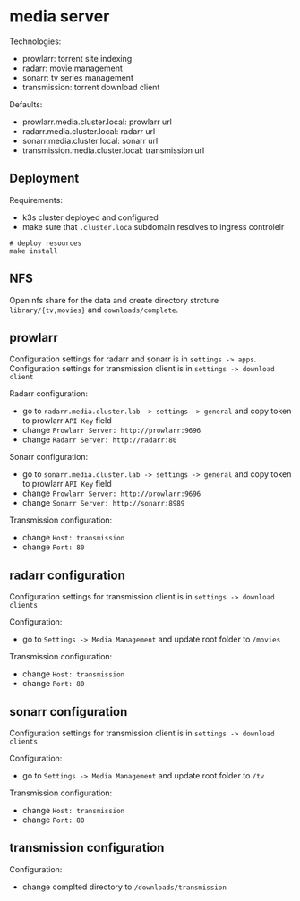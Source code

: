 # media server

Technologies:
- prowlarr: torrent site indexing
- radarr: movie management
- sonarr: tv series management
- transmission: torrent download client

Defaults:
- prowlarr.media.cluster.local: prowlarr url
- radarr.media.cluster.local: radarr url
- sonarr.media.cluster.local: sonarr url
- transmission.media.cluster.local: transmission url


## Deployment

Requirements:
- k3s cluster deployed and configured
- make sure that `.cluster.loca` subdomain resolves to ingress controlelr

```
# deploy resources
make install
```

## NFS
Open nfs share for the data and create directory strcture `library/{tv,movies}` and `downloads/complete`.

## prowlarr

Configuration settings for radarr and sonarr is in `settings -> apps`.
Configuration settings for transmission client is in `settings -> download client`

Radarr configuration:
- go to `radarr.media.cluster.lab -> settings -> general` and copy token to prowlarr `API Key` field
- change `Prowlarr Server: http://prowlarr:9696`
- change `Radarr Server: http://radarr:80`

Sonarr configuration:
- go to `sonarr.media.cluster.lab -> settings -> general` and copy token to prowlarr `API Key` field
- change `Prowlarr Server: http://prowlarr:9696`
- change `Sonarr Server: http://sonarr:8989`

Transmission configuration:
- change `Host: transmission`
- change `Port: 80`

## radarr configuration
Configuration settings for transmission client is in `settings -> download clients`

Configuration:
- go to `Settings -> Media Management` and update root folder to `/movies`

Transmission configuration:
- change `Host: transmission`
- change `Port: 80`


## sonarr configuration
Configuration settings for transmission client is in `settings -> download clients`

Configuration:
- go to `Settings -> Media Management` and update root folder to `/tv`

Transmission configuration:
- change `Host: transmission`
- change `Port: 80`


## transmission configuration
Configuration:
- change complted directory to `/downloads/transmission`
